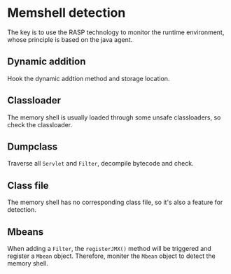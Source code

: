 # Memshell detection

The key is to use the RASP technology to monitor the runtime environment, whose principle is based on the java agent.

## Dynamic addition

Hook the dynamic addtion method and storage location.

## Classloader

The memory shell is usually loaded through some unsafe classloaders, so check the classloader.

## Dumpclass

Traverse all `Servlet` and `Filter`, decompile bytecode and check.

## Class file

The memory shell has no corresponding class file, so it's also a feature for detection.

## Mbeans

When adding a `Filter`, the `registerJMX()` method will be triggered and register a `Mbean` object. Therefore, moniter the `Mbean` object to detect the memory shell.